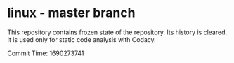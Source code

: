 # linux - master branch

This repository contains frozen state of the repository.
Its history is cleared. It is used only for static code
analysis with Codacy.

Commit Time: 1690273741